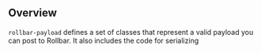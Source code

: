 ## Overview

`rollbar-payload` defines a set of classes that represent a valid
payload you can post to Rollbar. It also includes the code for
serializing